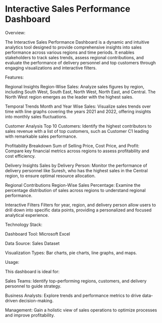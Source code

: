# Interactive Sales Performance Dashboard

Overview:

The Interactive Sales Performance Dashboard is a dynamic and intuitive analytics tool designed to provide comprehensive insights into sales performance across various regions and time periods. It enables stakeholders to track sales trends, assess regional contributions, and evaluate the performance of delivery personnel and top customers through engaging visualizations and interactive filters.

Features:

Regional Insights
Region-Wise Sales: Analyze sales figures by region, including South West, South East, North West, North East, and Central. The North West region emerges as the leader with the highest sales.

Temporal Trends
Month and Year Wise Sales: Visualize sales trends over time with line graphs covering the years 2021 and 2022, offering insights into monthly sales fluctuations.

Customer Analysis
Top 10 Customers: Identify the highest contributors to sales revenue with a list of top customers, such as Customer C1 leading with remarkable sales performance.

Profitability Breakdown
Sum of Selling Price, Cost Price, and Profit: Compare key financial metrics across regions to assess profitability and cost efficiency.

Delivery Insights
Sales by Delivery Person: Monitor the performance of delivery personnel like Suresh, who has the highest sales in the Central region, to ensure optimal resource allocation.

Regional Contributions
Region-Wise Sales Percentage: Examine the percentage distribution of sales across regions to understand regional performance.

Interactive Filters
Filters for year, region, and delivery person allow users to drill down into specific data points, providing a personalized and focused analytical experience.

Technology Stack:

Dashboard Tool: Microsoft Excel

Data Source: Sales Dataset

Visualization Types: Bar charts, pie charts, line graphs, and maps.

Usage:

This dashboard is ideal for:

Sales Teams: Identify top-performing regions, customers, and delivery personnel to guide strategy.

Business Analysts: Explore trends and performance metrics to drive data-driven decision-making.

Management: Gain a holistic view of sales operations to optimize processes and improve profitability.
